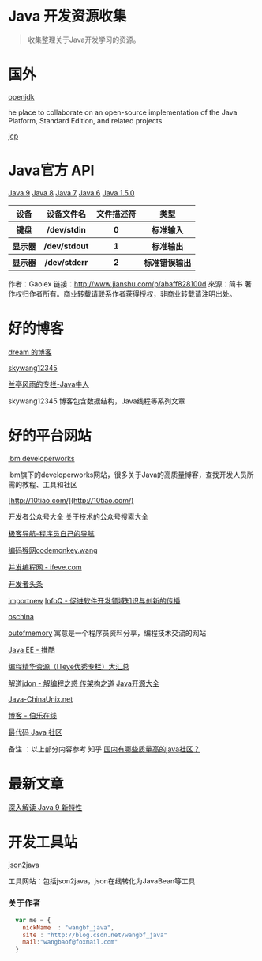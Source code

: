 Java 开发资源收集
===============

>收集整理关于Java开发学习的资源。

# 国外

[openjdk](http://openjdk.java.net/)

he place to collaborate on an open-source implementation of the Java Platform, Standard Edition, and related projects

[jcp](ttps://jcp.org)

# Java官方 API

[Java 9](https://docs.oracle.com/javase/9/docs/api) [Java 8](https://docs.oracle.com/javase/8/docs/api) [Java 7](https://docs.oracle.com/javase/7/docs/api) [Java 6](https://docs.oracle.com/javase/6/docs/api) [Java 1.5.0](https://docs.oracle.com/javase/1.5.0/docs/api)

 <table>
        <tr>
            <th>设备</th>
            <th>设备文件名</th>
            <th>文件描述符</th>
            <th>类型</th>
        </tr>
        <tr>
            <th>键盘</th>
            <th>/dev/stdin</th>
            <th>0</th>
            <th>标准输入</th>
        </tr>
        <tr>
            <th>显示器</th>
            <th>/dev/stdout</th>
            <th>1</th>
            <th>标准输出</th>
        </tr>
        <tr>
            <th>显示器</th>
            <th>/dev/stderr</th>
            <th>2</th>
            <th>标准错误输出</th>
        </tr>
    </table>


作者：Gaolex
链接：http://www.jianshu.com/p/abaff828100d
來源：简书
著作权归作者所有。商业转载请联系作者获得授权，非商业转载请注明出处。

# 好的博客


[dream 的博客](http://www.jsondream.com/)

[skywang12345](http://www.cnblogs.com/skywang12345/)

[兰亭风雨的专栏-Java牛人](http://blog.csdn.net/ns_code)

skywang12345 博客包含数据结构，Java线程等系列文章





# 好的平台网站

[ibm developerworks
](https://www.ibm.com/developerworks/cn/java/)

ibm旗下的developerworks网站，很多关于Java的高质量博客，查找开发人员所需的教程、工具和社区


[http://10tiao.com/](http://10tiao.com/)

开发者公众号大全 关于技术的公众号搜索大全

[极客导航-程序员自己的导航](http://www.jikedaohang.com/)


[编码猴网codemonkey.wang](http://www.codemonkey.wang/)


[并发编程网 - ifeve.com](http://ifeve.com/)

[开发者头条](https://toutiao.io/subjects/56996)

[importnew](http://www.importnew.com/)
[InfoQ - 促进软件开发领域知识与创新的传播](http://www.infoq.com/cn/)

[oschina](http://www.oschina.net/)

[outofmemory](http://outofmemory.cn)
寓意是一个程序员资料分享，编程技术交流的网站

[Java EE - 推酷](https://www.tuicool.com/topics/11000074)

[编程精华资源（ITeye优秀专栏）大汇总  ](http://www.iteye.com/magazines/130)

[解道jdon - 解编程之惑 传架构之道](http://www.jdon.com/)
[Java开源大全](http://man.lupaworld.com/content/develop/open-open/02.htm)

[Java-ChinaUnix.net](http://bbs.chinaunix.net/)

[博客 - 伯乐在线](http://blog.jobbole.com/)

[最代码 Java 社区](http://www.zuidaima.com)

备注 ：以上部分内容参考 知乎 [国内有哪些质量高的java社区？](https://www.zhihu.com/question/29836842)


# 最新文章

[深入解读 Java 9 新特性](http://mp.weixin.qq.com/s/ivj2SmTZqr5qVfPbauPZxg)


# 开发工具站

[json2java](http://www.jsons.cn/json2java/)

工具网站：包括json2java，json在线转化为JavaBean等工具



### 关于作者

```javascript
  var me = {
    nickName  : "wangbf_java",
    site : "http://blog.csdn.net/wangbf_java"
    mail:"wangbaof@foxmail.com"
  }
```
